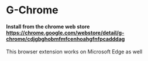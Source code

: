 # G-Chrome

#### Install from the chrome web store https://chrome.google.com/webstore/detail/g-chrome/cdjgbghobmfmfcenhoahgfnfpcadddag
This browser extension works on Microsoft Edge as well

